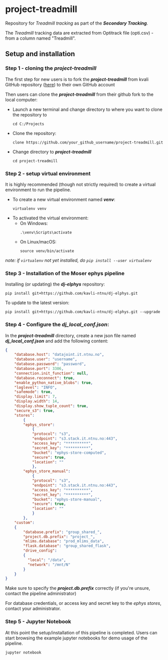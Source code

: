 # project-treadmill
Repository for *Treadmill tracking* as part of the ***Secondary Tracking***.

The *Treadmill* tracking data are extracted from Optitrack file (opti.csv) - from a column named "Treadmill".

## Setup and installation

### Step 1 - cloning the ***project-treadmill***
The first step for new users is to fork the ***project-treadmill*** from kvali GitHub repository ([here](https://github.com/kavli-ntnu/project-treadmill)) to their own GitHub account

Then users can clone the ***project-treadmill*** from their github fork to the local computer:

+ Launch a new terminal and change directory to where you want to clone the repository to
    ```
    cd C:/Projects
    ```
+ Clone the repository:
    ```
    clone https://github.com/your_github_username/project-treadmill.git 
    ```
+ Change directory to ***project-treadmill***
    ```
    cd project-treadmill
    ```

### Step 2 - setup virtual environment
It is highly recommended (though not strictly required) to create a virtual environment to run the pipeline.
+ To create a new virtual environment named ***venv***:
    ```
    virtualenv venv
    ```
+ To activated the virtual environment:
    + On Windows:
        ```
        .\venv\Scripts\activate
        ```
    + On Linux/macOS:
        ```
        source venv/bin/activate
        ```
*note: if `virtualenv` not yet installed, do `pip install --user virtualenv`*

### Step 3 - Installation of the Moser ephys pipeline
Installing (or updating) the ***dj-elphys*** repository:

    pip install git+https://github.com/kavli-ntnu/dj-elphys.git
    
To update to the latest version:
  
    pip install git+https://github.com/kavli-ntnu/dj-elphys.git --upgrade
    
### Step 4 - Configure the ***dj_local_conf.json***:
In the ***project-treadmill*** directory, create a new json file named ***dj_local_conf.json*** and add the following content:

```json
{
    "database.host": "datajoint.it.ntnu.no",
    "database.user": "username",
    "database.password": "password",
    "database.port": 3306,
    "connection.init_function": null,
    "database.reconnect": true,
    "enable_python_native_blobs": true,
    "loglevel": "INFO",
    "safemode": true,
    "display.limit": 7,
    "display.width": 14,
    "display.show_tuple_count": true,
    "secure_s3": true,
    "stores":
        {
        "ephys_store":
            {
            "protocol": "s3",
            "endpoint": "s3.stack.it.ntnu.no:443",
            "access_key": "**********",
            "secret_key": "**********",
            "bucket": "ephys-store-computed",
            "secure": true,
            "location": ""
            },
        "ephys_store_manual":
            {
            "protocol": "s3",
            "endpoint": "s3.stack.it.ntnu.no:443",
            "access_key": "**********",
            "secret_key": "**********",
            "bucket": "ephys-store-manual",
            "secure": true,
            "location": ""
            }
        },
    "custom":
    {
        "database.prefix": "group_shared_",
        "project.db.prefix": "project_",
        "mlims.database": "prod_mlims_data",
        "flask.database": "group_shared_flask",
        "drive_config":
        {
          "local": "/data",
          "network": "/mnt/N"
        }
	}
}
```

Make sure to specify the ***project.db.prefix*** correctly (if you're unsure, contact the pipeline administrator)

For database credentials, or access key and secret key to the *ephys stores*, contact your administrator.

### Step 5 - Jupyter Notebook
At this point the setup/installation of this pipeline is completed. Users can start browsing the example jupyter notebooks for demo usage of the pipeline.

    jupyter notebook
    
    
